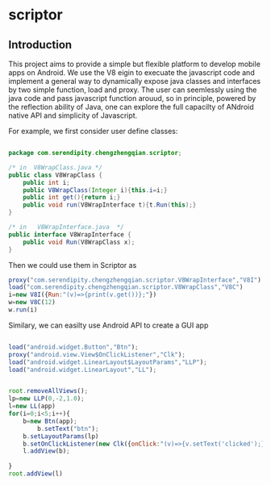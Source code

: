 # scriptor

## Introduction

This project aims to provide a simple but flexible platform to develop mobile apps on Android.
We use the V8 eigin to execuate the javascript code and implement a general way to dynamically expose java classes and interfaces by two simple function, load and proxy.
The user can seemlessly using the java code and pass javascript function arouud, so in principle, powered by the reflection ability of Java, one can explore the full capacilty of ANdroid native API and simplicity of Javascript.

For example, we first consider user define classes:

``` java

package com.serendipity.chengzhengqian.scriptor;

/* in  V8WrapClass.java */
public class V8WrapClass {
    public int i;
    public V8WrapClass(Integer i){this.i=i;}
    public int get(){return i;}
    public void run(V8WrapInterface t){t.Run(this);}
}

/* in   V8WrapInterface.java  */
public interface V8WrapInterface {
    public void Run(V8WrapClass x);
}

```

Then we could use them in Scriptor as

``` javascript
proxy("com.serendipity.chengzhengqian.scriptor.V8WrapInterface","V8I")
load("com.serendipity.chengzhengqian.scriptor.V8WrapClass","V8C")
i=new V8I({Run:"(v)=>{print(v.get())};"})
w=new V8C(12)
w.run(i)
```


Similary, we can easilty use Android API to create a GUI app

``` javascript

load("android.widget.Button","Btn");
proxy("android.view.View$OnClickListener","Clk");
load("android.widget.LinearLayout$LayoutParams","LLP");
load("android.widget.LinearLayout","LL");


root.removeAllViews();
lp=new LLP(0,-2,1.0);
l=new LL(app)
for(i=0;i<5;i++){
	b=new Btn(app);
        b.setText("btn");
	b.setLayoutParams(lp)
	b.setOnClickListener(new Clk({onClick:"(v)=>{v.setText('clicked');}"}));
	l.addView(b);
		    
}
root.addView(l)
```

